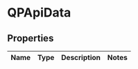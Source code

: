 
# QPApiData

## Properties
Name | Type | Description | Notes
------------ | ------------- | ------------- | -------------



